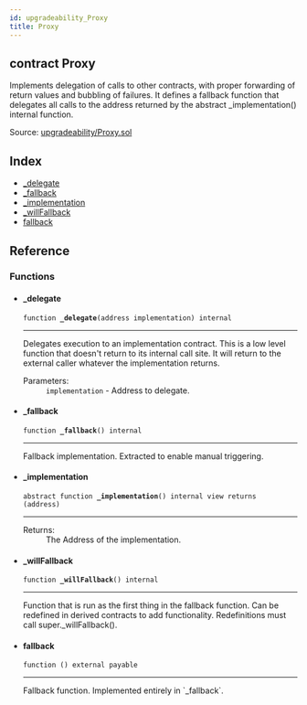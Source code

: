 ```yaml
---
id: upgradeability_Proxy
title: Proxy
---
```


<div class="contract-doc"><div class="contract"><h2 class="contract-header"><span class="contract-kind">contract</span> Proxy</h2><p class="description">Implements delegation of calls to other contracts, with proper forwarding of return values and bubbling of failures. It defines a fallback function that delegates all calls to the address returned by the abstract _implementation() internal function.</p><div class="source">Source: <a href="git+https://github.com/zeppelinos/zos/blob/v2.0.0/contracts/upgradeability/Proxy.sol" target="_blank">upgradeability/Proxy.sol</a></div></div><div class="index"><h2>Index</h2><ul><li><a href="upgradeability_Proxy.html#_delegate">_delegate</a></li><li><a href="upgradeability_Proxy.html#_fallback">_fallback</a></li><li><a href="upgradeability_Proxy.html#_implementation">_implementation</a></li><li><a href="upgradeability_Proxy.html#_willFallback">_willFallback</a></li><li><a href="upgradeability_Proxy.html#">fallback</a></li></ul></div><div class="reference"><h2>Reference</h2><div class="functions"><h3>Functions</h3><ul><li><div class="item function"><span id="_delegate" class="anchor-marker"></span><h4 class="name">_delegate</h4><div class="body"><code class="signature">function <strong>_delegate</strong><span>(address implementation) </span><span>internal </span></code><hr/><div class="description"><p>Delegates execution to an implementation contract. This is a low level function that doesn&#x27;t return to its internal call site. It will return to the external caller whatever the implementation returns.</p></div><dl><dt><span class="label-parameters">Parameters:</span></dt><dd><div><code>implementation</code> - Address to delegate.</div></dd></dl></div></div></li><li><div class="item function"><span id="_fallback" class="anchor-marker"></span><h4 class="name">_fallback</h4><div class="body"><code class="signature">function <strong>_fallback</strong><span>() </span><span>internal </span></code><hr/><div class="description"><p>Fallback implementation. Extracted to enable manual triggering.</p></div></div></div></li><li><div class="item function"><span id="_implementation" class="anchor-marker"></span><h4 class="name">_implementation</h4><div class="body"><code class="signature"><span>abstract </span>function <strong>_implementation</strong><span>() </span><span>internal </span><span>view </span><span>returns  (address) </span></code><hr/><dl><dt><span class="label-return">Returns:</span></dt><dd>The Address of the implementation.</dd></dl></div></div></li><li><div class="item function"><span id="_willFallback" class="anchor-marker"></span><h4 class="name">_willFallback</h4><div class="body"><code class="signature">function <strong>_willFallback</strong><span>() </span><span>internal </span></code><hr/><div class="description"><p>Function that is run as the first thing in the fallback function. Can be redefined in derived contracts to add functionality. Redefinitions must call super._willFallback().</p></div></div></div></li><li><div class="item function"><span id="fallback" class="anchor-marker"></span><h4 class="name">fallback</h4><div class="body"><code class="signature">function <strong></strong><span>() </span><span>external </span><span>payable </span></code><hr/><div class="description"><p>Fallback function. Implemented entirely in `_fallback`.</p></div></div></div></li></ul></div></div></div>
